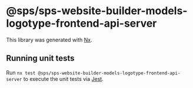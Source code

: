 # @sps/sps-website-builder-models-logotype-frontend-api-server

This library was generated with [Nx](https://nx.dev).

## Running unit tests

Run `nx test @sps/sps-website-builder-models-logotype-frontend-api-server` to execute the unit tests via [Jest](https://jestjs.io).
